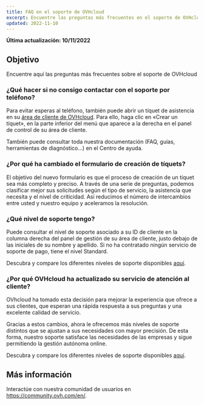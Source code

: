 ```yaml
---
title: FAQ en el soporte de OVHcloud
excerpt: Encuentre las preguntas más frecuentes en el soporte de OVHcloud
updated: 2022-11-10
---
```


**Última actualización: 10/11/2022**
  
## Objetivo

Encuentre aquí las preguntas más frecuentes sobre el soporte de OVHcloud

### ¿Qué hacer si no consigo contactar con el soporte por teléfono?

Para evitar esperas al teléfono, también puede abrir un tíquet de asistencia en su [área de cliente de OVHcloud](https://www.ovh.com/auth/?action=gotomanager&from=https://www.ovh.es/&ovhSubsidiary=es). Para ello, haga clic en «Crear un tíquet», en la parte inferior del menú que aparece a la derecha en el panel de control de su área de cliente.

También puede consultar toda nuestra documentación (FAQ, guías, herramientas de diagnóstico...) en el Centro de ayuda.


### ¿Por qué ha cambiado el formulario de creación de tíquets?

El objetivo del nuevo formulario es que el proceso de creación de un tíquet sea más completo y preciso. A través de una serie de preguntas, podemos clasificar mejor sus solicitudes según el tipo de servicio, la asistencia que necesita y el nivel de criticidad. Así reducimos el número de intercambios entre usted y nuestro equipo y aceleramos la resolución.

### ¿Qué nivel de soporte tengo?

Puede consultar el nivel de soporte asociado a su ID de cliente en la columna derecha del panel de gestión de su área de cliente, justo debajo de las iniciales de su nombre y apellido. Si no ha contratado ningún servicio de soporte de pago, tiene el nivel Standard.

Descubra y compare los diferentes niveles de soporte disponibles [aquí](https://www.ovhcloud.com/es-es/support-levels/).

### ¿Por qué OVHcloud ha actualizado su servicio de atención al cliente?

OVhcloud ha tomado esta decisión para mejorar la experiencia que ofrece a sus clientes, que esperan una rápida respuesta a sus preguntas y una excelente calidad de servicio.

Gracias a estos cambios, ahora le ofrecemos más niveles de soporte distintos que se ajustan a sus necesidades con mayor precisión. De esta forma, nuestro soporte satisface las necesidades de las empresas y sigue permitiendo la gestión autónoma online.

Descubra y compare los diferentes niveles de soporte disponibles [aquí](https://www.ovhcloud.com/es-es/support-levels/).


## Más información
  
Interactúe con nuestra comunidad de usuarios en <https://community.ovh.com/en/>.